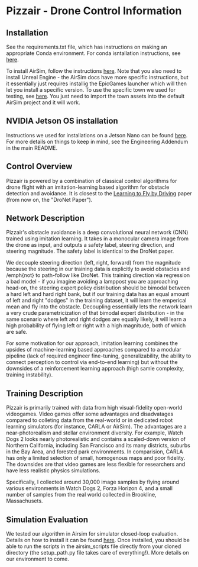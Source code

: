 # Pizzair - Drone Control Information

## Installation

See the requirements.txt file, which has instructions on making an appropriate Conda environment. For conda isntallation instructions, see [here](https://conda.io/projects/conda/en/latest/user-guide/install/index.html). 

To install AirSim, follow the instructions [here](https://microsoft.github.io/AirSim/build_windows/). Note that you also need to install Unreal Engine - the AirSim docs have more specific instructions, but it essentially just requires installig the EpicGames launcher which will then let you install a specific version. To use the specific town we used for testing, see [here](https://www.unrealengine.com/marketplace/en-US/product/assetsville-town). You just need to import the town assets into the default AirSim project and it will work. 

## NVIDIA Jetson OS installation

Instructions we used for installations on a Jetson Nano can be found [here](https://developer.nvidia.com/embedded/learn/get-started-jetson-nano-devkit). For more details on things to keep in mind, see the Engineering Addendum in the main README. 

## Control Overview
Pizzair is powered by a combination of classical control algorithms for drone flight with an imitation-learning based algorithm for obstacle detection and avoidance. It is closest to the [Learning to Fly by Driving](https://ieeexplore.ieee.org/abstract/document/8264734) paper (from now on, the "DroNet Paper"). 

## Network Description
Pizzair's obstacle avoidance is a deep convolutional neural network (CNN) trained using imitation learning. It takes in a monocular camera image from the drone as input, and outputs a safety label, steering direction, and steering magnitude. The safety label is identical to the DroNet paper. 

We decouple steering direction (left, right, forward) from the magnitude because the steering in our training data is explicitly to avoid obstacles and /emph{not} to path-follow like DroNet. This training direction via regression a bad model - if you imagine avoiding a lamppost you are approaching head-on, the steering expert policy distribution should be bimodal between a hard left and hard right bank, but if our training data has an equal amount of left and right "dodges" in the training dataset, it will learn the emperical mean and fly into the obstacle. Decoupling essentially lets the network learn a very crude parametricization of that bimodal expert distribution - in the same scenario where left and right dodges are equally likely, it will learn a high probability of flying left or right with a high magnitude, both of which are safe. 

For some motivation for our approach, imitation learning combines the upsides of machine-learning based approaches compared to a modular pipeline (lack of required engineer fine-tuning, generalizability, the ability to connect perception to control via end-to-end learning) but without the downsides of a reinforcement learning approach (high samle complexity, training instability).

## Training Description
Pizzair is primarily trained with data from high visual-fidelity open-world videogames. Video games offer some advantages and disadvatages compared to colleting data from the real-world or in dedicated robot learning simulators (for instance, CARLA or AirSim). The advantages are a near-photorealism and stellar environment diversity. For example, Watch Dogs 2 looks nearly photorealistic and contains a scaled-down version of Northern California, including San Francisco and its many districts, suburbs in the Bay Area, and forested park environments. In comparision, CARLA has only a limited selection of small, homogenous maps and poor fidelity. The downsides are that video games are less flexible for researchers and have less realistic physics simulations. 


Specifically, I collected around 30,000 image samples by flying around various environments in Watch Dogs 2, Forza Horizon 4, and a small number of samples from the real world collected in Brookline, Massachusets. 

## Simulation Evaluation

We tested our algorithm in Airsim for simulator closed-loop evaluation. Details on how to install it can be found [here](https://microsoft.github.io/AirSim/). Once installed, you should be able to run the scripts in the airsim_scripts file directly from your cloned directory (the setup_path.py file takes care of everything!). More details on our environment to come. 